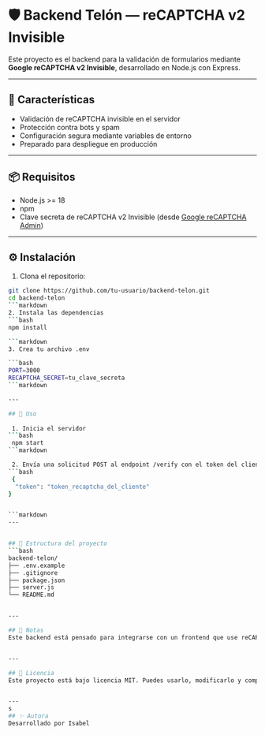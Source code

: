 # 🛡️ Backend Telón — reCAPTCHA v2 Invisible

Este proyecto es el backend para la validación de formularios mediante **Google reCAPTCHA v2 Invisible**, desarrollado en Node.js con Express.

---

## 🚀 Características

- Validación de reCAPTCHA invisible en el servidor
- Protección contra bots y spam
- Configuración segura mediante variables de entorno
- Preparado para despliegue en producción

---

## 📦 Requisitos

- Node.js >= 18
- npm
- Clave secreta de reCAPTCHA v2 Invisible (desde [Google reCAPTCHA Admin](https://www.google.com/recaptcha/admin))

---

## ⚙️ Instalación

1. Clona el repositorio:

```bash
git clone https://github.com/tu-usuario/backend-telon.git
cd backend-telon
```markdown
2. Instala las dependencias
```bash
npm install

```markdown
3. Crea tu archivo .env

```bash
PORT=3000
RECAPTCHA_SECRET=tu_clave_secreta
```markdown

---

## 🧪 Uso
 
 1. Inicia el servidor
```bash
 npm start
```markdown

 2. Envía una solicitud POST al endpoint /verify con el token del cliente
```bash
 {
  "token": "token_recaptcha_del_cliente"
}


```markdown
---


## 📁 Estructura del proyecto
```bash
backend-telon/
├── .env.example
├── .gitignore
├── package.json
├── server.js
└── README.md


---

## 🧠 Notas
Este backend está pensado para integrarse con un frontend que use reCAPTCHA v2 Invisible


---

## 📜 Licencia
Este proyecto está bajo licencia MIT. Puedes usarlo, modificarlo y compartirlo libremente.


---
s
## ✨ Autora
Desarrollado por Isabel 